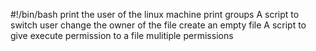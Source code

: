 #!/bin/bash
print the user of the linux machine
print groups
A script to switch user
change the owner of the file
create an empty file
A script to give execute permission to a file
mulitiple permissions
